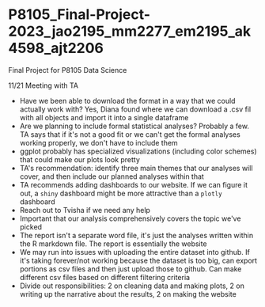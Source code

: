 # P8105_Final-Project-2023_jao2195_mm2277_em2195_ak4598_ajt2206
Final Project for P8105 Data Science 

11/21 Meeting with TA

* Have we been able to download the format in a way that we could actually work with? Yes, Diana found where we can download a .csv fil with all objects and import it into a single dataframe
* Are we planning to include formal statistical analyses? Probably a few. TA says that if it's not a good fit or we can't get the formal analyses working properly, we don't have to include them
* ggplot probably has specialized visualizations (including color schemes) that could make our plots look pretty
* TA's recommendation: identify three main themes that our analyses will cover, and then include our planned analyses within that
* TA recommends adding dashboards to our website. If we can figure it out, a `shiny` dashboard might be more attractive than a `plotly` dashboard
* Reach out to Tvisha if we need any help
* Important that our analysis comprehensively covers the topic we've picked
* The report isn't a separate word file, it's just the analyses written within the R markdown file. The report is essentially the website
* We may run into issues with uploading the entire dataset into github. If it's taking forever/not working because the dataset is too big, can export portions as csv files and then just upload those to github. Can make different csv files based on different filtering criteria
* Divide out responsibilities: 2 on cleaning data and making plots, 2 on writing up the narrative about the results, 2 on making the website



